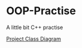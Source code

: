 # OOP-Practise

A little bit C++ practise

[Project Class Diagram](https://github.com/DimaSidorenko/OOP-Practise/blob/master/%D0%9B%D0%A02%20%D0%94%D0%B8%D0%B0%D0%B3%D1%80%D0%B0%D0%BC%D0%BC%D0%B0%20%D0%BA%D0%BB%D0%B0%D1%81%D1%81%D0%BE%D0%B2.png)
